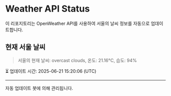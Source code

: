 
# Weather API Status

이 리포지토리는 OpenWeather API를 사용하여 서울의 날씨 정보를 자동으로 업데이트합니다.

## 현재 서울 날씨
> 서울의 현재 날씨: overcast clouds, 온도: 21.16°C, 습도: 94%

⏳ 업데이트 시간: 2025-06-21 15:20:06 (UTC)

---
자동 업데이트 봇에 의해 관리됩니다.
